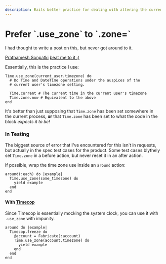 ```yaml
---
description: Rails better practice for dealing with altering the current process's timezone
---
```


# Prefer \`.use\_zone\` to \`.zone=\`

I had thought to write a post on this, but never got around to it.

[Prathamesh Sonpatki](https://prathamesh.tech/) [beat me to it :\)](https://prathamesh.tech/2019/07/11/use-time-use_zone-to-navigate-timezone/)

Essentially, this is the practice I use:

```text
Time.use_zone(current_user.timezone) do 
  # Do Time and DateTime operations under the auspices of the
  # current user's timezone setting.
  
  Time.current # The current time in the current user's timezone
  Time.zone.now # Equivalent to the above
end
```

It's better than just supposing that `Time.zone` has been set somewhere in the current process, **or** that `Time.zone` has been set to what the code in the block _expects it to be!_

### In Testing

The biggest source of error that I've encountered for this isn't in requests, but actually in the spec test cases for the product. Some test cases blythely set `Time.zone` in a before action, but never reset it in an after action.

If possible, wrap the time zone use inside an `around` action:

```text
around(:each) do |example|
  Time.use_zone(some_timezone) do
    yield example
  end
end
```

#### With [Timecop](https://github.com/travisjeffery/timecop)

Since Timecop is essentially mocking the system clock, you can use it with `.use_zone` with impunity.

```text
around do |example|
  Timecop.freeze do
    @account = Fabricate(:account)
    Time.use_zone(account.timezone) do
      yield example
    end
  end
end
```

